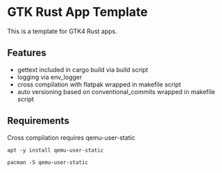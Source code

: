 # GTK Rust App Template

This is a template for GTK4 Rust apps.

## Features

- gettext included in cargo build via build script
- logging via env_logger
- cross compilation with flatpak wrapped in makefile script
- auto versioning based on conventional_commits wrapped in makefile script

## Requirements

Cross compilation requires qemu-user-static

```
apt -y install qemu-user-static
```

```
pacman -S qemu-user-static
```